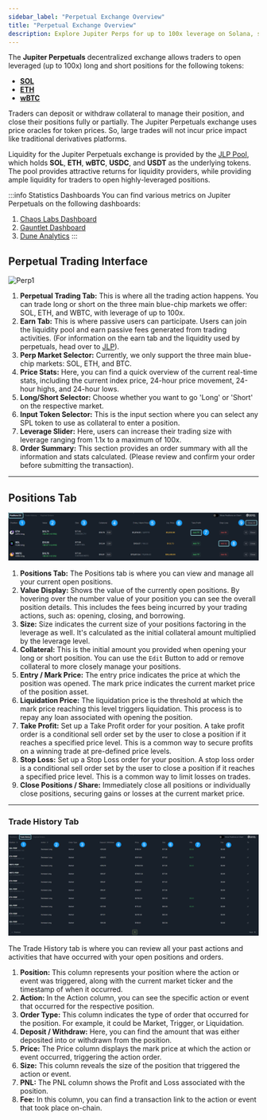 ```yaml
---
sidebar_label: "Perpetual Exchange Overview"
title: "Perpetual Exchange Overview"
description: Explore Jupiter Perps for up to 100x leverage on Solana, seamless swaps, and optimized trading strategies.
---
```


<head>
    <title>Understanding Jupiter Perps: Trading on Solana</title>
    <meta name="twitter:card" content="summary" />
</head>

The **Jupiter Perpetuals** decentralized exchange allows traders to open leveraged (up to 100x) long and short positions for the following tokens:

* [**SOL**](https://jup.ag/perps/long/SOL-SOL)
* [**ETH**](https://jup.ag/perps/long/SOL-ETH)
* [**wBTC**](https://jup.ag/perps/long/SOL-WBTC)

Traders can deposit or withdraw collateral to manage their position, and close their positions fully or partially. The Jupiter Perpetuals exchange uses price oracles for token prices. So, large trades will not incur price impact like traditional derivatives platforms.

Liquidity for the Jupiter Perpetuals exchange is provided by the [JLP Pool](https://jup.ag/perps-earn), which holds **SOL**, **ETH**, **wBTC**, **USDC**, and **USDT** as the underlying tokens. The pool provides attractive returns for liquidity providers, while providing ample liquidity for traders to open highly-leveraged positions.

:::info Statistics Dashboards
You can find various metrics on Jupiter Perpetuals on the following dashboards:
1. [Chaos Labs Dashboard](https://community.chaoslabs.xyz/jupiter/risk/overview)
2. [Gauntlet Dashboard](https://app.gauntlet.xyz/protocols/jupiter)
3. [Dune Analytics](https://dune.com/jupiterexchange/jupiter-perps)
:::

## Perpetual Trading Interface

![Perp1](../img/perps/perps-1.png)

1. **Perpetual Trading Tab:** This is where all the trading action happens. You can trade long or short on the three main blue-chip markets we offer: SOL, ETH, and WBTC, with leverage of up to 100x.
2. **Earn Tab:** This is where passive users can participate. Users can join the liquidity pool and earn passive fees generated from trading activities. (For information on the earn tab and the liquidity used by perpetuals, head over to [JLP](/guides/jlp/jlp)).
3. **Perp Market Selector:** Currently, we only support the three main blue-chip markets: SOL, ETH, and BTC.
4. **Price Stats:** Here, you can find a quick overview of the current real-time stats, including the current index price, 24-hour price movement, 24-hour highs, and 24-hour lows.
5. **Long/Short Selector:** Choose whether you want to go 'Long' or 'Short' on the respective market.
6. **Input Token Selector:** This is the input section where you can select any SPL token to use as collateral to enter a position.
7. **Leverage Slider:** Here, users can increase their trading size with leverage ranging from 1.1x to a maximum of 100x.
8. **Order Summary:** This section provides an order summary with all the information and stats calculated. (Please review and confirm your order before submitting the transaction).

---

## Positions Tab

![Perp3](../img/perps/perps-2.png)

1. **Positions Tab:** The Positions tab is where you can view and manage all your current open positions.
2. **Value Display:** Shows the value of the currently open positions. By hovering over the number value of your position you can see the overall position details. This includes the fees being incurred by your trading actions, such as: opening, closing, and borrowing.
3. **Size:** Size indicates the current size of your positions factoring in the leverage as well. It's calculated as the initial collateral amount multiplied by the leverage level.
4. **Collateral:** This is the initial amount you provided when opening your long or short position. You can use the `Edit` Button to add or remove collateral to more closely manage your positions.
5. **Entry / Mark Price:** The entry price indicates the price at which the position was opened. The mark price indicates the current market price of the position asset.
6. **Liquidation Price:** The liquidation price is the threshold at which the mark price reaching this level triggers liquidation. This process is to repay any loan associated with opening the position.
7. **Take Profit:** Set up a Take Profit order for your position. A take profit order is a conditional sell order set by the user to close a position if it reaches a specified price level. This is a common way to secure profits on a winning trade at pre-defined price levels.
8. **Stop Loss:** Set up a Stop Loss order for your position. A stop loss order is a conditional sell order set by the user to close a position if it reaches a specified price level. This is a common way to limit losses on trades.
9. **Close Positions / Share:** Immediately close all positions or individually close positions, securing gains or losses at the current market price.

---

### Trade History Tab

![Perp4](../img/perps/perps-3.png)

The Trade History tab is where you can review all your past actions and activities that have occurred with your open positions and orders.

1. **Position:** This column represents your position where the action or event was triggered, along with the current market ticker and the timestamp of when it occurred.
2. **Action:** In the Action column, you can see the specific action or event that occurred for the respective position.
3. **Order Type:** This column indicates the type of order that occurred for the position. For example, it could be Market, Trigger, or Liquidation.
4. **Deposit / Withdraw:** Here, you can find the amount that was either deposited into or withdrawn from the position.
5. **Price:** The Price column displays the mark price at which the action or event occurred, triggering the action order.
6. **Size:** This column reveals the size of the position that triggered the action or event.
7. **PNL:** The PNL column shows the Profit and Loss associated with the position.
8. **Fee:** In this column, you can find a transaction link to the action or event that took place on-chain.
